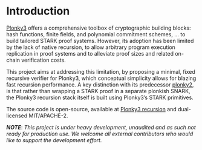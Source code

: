 # Introduction

[Plonky3](https://github.com/Plonky3/Plonky3) offers a comprehensive toolbox of cryptographic building blocks: hash functions, finite fields, and polynomial commitment schemes, ... to build tailored STARK proof systems. However, its adoption has been limited by the lack of native recursion, to allow arbitrary program execution replication in proof systems and to alleviate proof sizes and related on-chain verification costs. 

This project aims at addressing this limitation, by proposing a minimal, fixed recursive verifier for Plonky3, which conceptual simplicity allows for blazing fast recursion performance. A key distinction with its predecessor [plonky2](https://github.com/0xPolygonZero/plonky2), is that rather than wrapping a STARK proof in a separate plonkish SNARK, the Plonky3 recursion stack itself is built using Plonky3’s STARK primitives.

The source code is open-source, available at [Plonky3 recursion](https://github.com/Plonky3/Plonky3) and dual-licensed MIT/APACHE-2.

***NOTE***: *This project is under heavy development, unaudited and as such not ready for production use. We welcome all external contributors who would like to support the development effort.*
